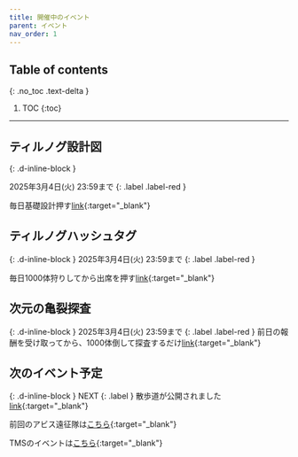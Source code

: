 ```yaml
---
title: 開催中のイベント
parent: イベント
nav_order: 1
---
```



## Table of contents
{: .no_toc .text-delta }

1. TOC
{:toc}

---

## ティルノグ設計図
{: .d-inline-block }

2025年3月4日(火) 23:59まで
{: .label .label-red }



毎日基礎設計押す[link](https://maplestory.nexon.co.jp/notice/view/?alias=18e14378d5e84175b545adbb70791743&id=event){:target="_blank"}

## ティルノグハッシュタグ
{: .d-inline-block }
2025年3月4日(火) 23:59まで
{: .label .label-red }

毎日1000体狩りしてから出席を押す[link](https://maplestory.nexon.co.jp/notice/view/?alias=56085b4abb9c4f75b223d9ac3efaa4fd){:target="_blank"}

## 次元の亀裂探査
{: .d-inline-block }
2025年3月4日(火) 23:59まで
{: .label .label-red }
前日の報酬を受け取ってから、1000体倒して探査するだけ[link](https://maplestory.nexon.co.jp/notice/view/?alias=16877fc66bb944b9ba3de6459ac4e1ed&id=event){:target="_blank"}

## 次のイベント予定
{: .d-inline-block }
NEXT
{: .label }
散歩道が公開されました[link](https://maplestory.nexon.co.jp/notice/view/?alias=ccc17985de9f4cbbaefe0fac291904d7){:target="_blank"}

前回のアビス遠征隊は[こちら](https://maplestory.nexon.co.jp/notice/view/?alias=1c9d73507351423ea1e90308e16260a0){:target="_blank"}

TMSのイベントは[こちら](https://maplestory-event.beanfun.com/eventad/eventad?eventadid=10268){:target="_blank"}